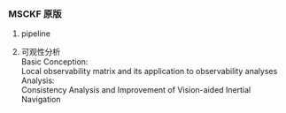 <!--
 * @Author: Liu Weilong
 * @Date: 2021-02-08 17:30:36
 * @LastEditors: Liu Weilong 
 * @LastEditTime: 2021-03-01 11:35:52
 * @Description: 
-->
### MSCKF 原版
1. pipeline

2. 可观性分析<br>
   Basic Conception:<br>
   Local observability matrix and its application to observability analyses<br>
   Analysis:<br>
   Consistency Analysis and Improvement of Vision-aided Inertial Navigation<br>